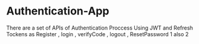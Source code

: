 # Authentication-App
There are a set of APIs of Authentication Proccess  Using JWT and Refresh Tockens 
as 
Register , login , verifyCode , logout , ResetPassword 1 also 2 
